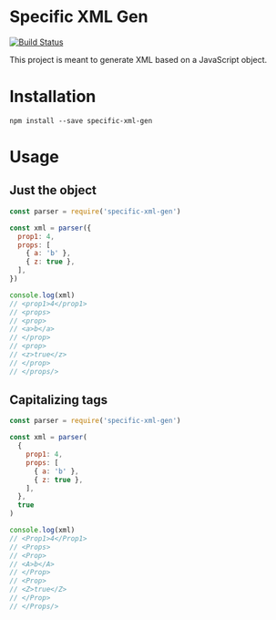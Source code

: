 # Specific XML Gen
[![Build Status](https://travis-ci.org/otaviopace/specific-xml-gen.svg?branch=master)](https://travis-ci.org/otaviopace/specific-xml-gen)

This project is meant to generate XML based on a JavaScript object.

# Installation

`npm install --save specific-xml-gen`

# Usage

## Just the object
```javascript
const parser = require('specific-xml-gen')

const xml = parser({
  prop1: 4,
  props: [
    { a: 'b' },
    { z: true },
  ],
})

console.log(xml)
// <prop1>4</prop1>
// <props>
// <prop>
// <a>b</a>
// </prop>
// <prop>
// <z>true</z>
// </prop>
// </props/>
```

## Capitalizing tags
```javascript
const parser = require('specific-xml-gen')

const xml = parser(
  {
    prop1: 4,
    props: [
      { a: 'b' },
      { z: true },
    ],
  },
  true
)

console.log(xml)
// <Prop1>4</Prop1>
// <Props>
// <Prop>
// <A>b</A>
// </Prop>
// <Prop>
// <Z>true</Z>
// </Prop>
// </Props/>
```


